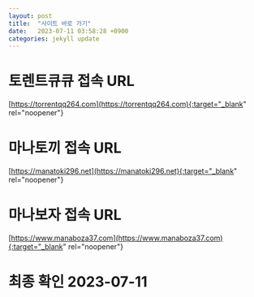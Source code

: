 ```yaml
---
layout: post
title:  "사이트 바로 가기"
date:   2023-07-11 03:58:28 +0900
categories: jekyll update
---
```

# 토렌트큐큐 접속 URL
[https://torrentqq264.com](https://torrentqq264.com){:target="_blank" rel="noopener"}

# 마나토끼 접속 URL
[https://manatoki296.net](https://manatoki296.net){:target="_blank" rel="noopener"}

# 마나보자 접속 URL
[https://www.manaboza37.com](https://www.manaboza37.com){:target="_blank" rel="noopener"}

# 최종 확인 2023-07-11

[torrentqq]: https://torrentqq264.com
[manatoki]: https://manatoki296.net
[manaboza]: https://www.manaboza37.com